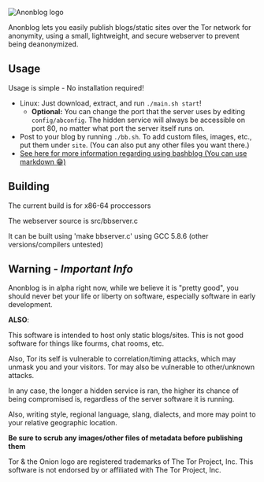 ![Anonblog logo](http://i.imgur.com/tJMcQqs.png)

Anonblog lets you easily publish blogs/static sites over the Tor network for anonymity, using a small, lightweight, and secure webserver to prevent being deanonymized.

## Usage

Usage is simple - No installation required!

 - Linux: Just download, extract, and run `./main.sh start`!
     - **Optional:** You can change the port that the server uses by editing `config/abconfig`. The hidden service will always be accessible on port 80, no matter what port the server itself runs on.
 - Post to your blog by running `./bb.sh`. To add custom files, images, etc., put them under `site`. (You can also put any other files you want there.)
- [See here for more information regarding using bashblog (You can use markdown 😁)](https://github.com/cfenollosa/bashblog)

## Building

The current build is for x86-64 proccessors

The webserver source is src/bbserver.c

It can be built using 'make bbserver.c' using GCC 5.8.6 (other versions/compilers untested)


## Warning - *Important Info*

Anonblog is in alpha right now, while we believe it is "pretty good", you should never bet your life or liberty on software, especially software in early development.


**ALSO**:

This software is intended to host only static blogs/sites. This is not good software for things like fourms, chat rooms, etc.

Also, Tor its self is vulnerable to correlation/timing attacks, which may unmask you and your visitors. Tor may also be vulnerable to other/unknown attacks.

In any case, the longer a hidden service is ran, the higher its chance of being compromised is, regardless of the server software it is running.

Also, writing style, regional language, slang, dialects, and more may point to your relative geographic location.

**Be sure to scrub any images/other files of metadata before publishing them**

Tor & the Onion logo are registered trademarks of The Tor Project, Inc. This software is not endorsed by or affiliated with The Tor Project, Inc.
